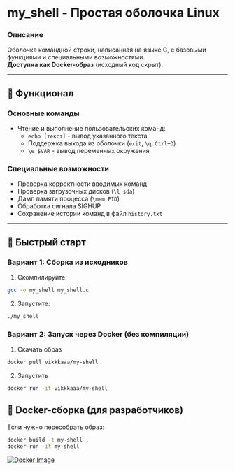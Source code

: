 # my_shell - Простая оболочка Linux

### Описание
Оболочка командной строки, написанная на языке C, с базовыми функциями и специальными возможностями.  
**Доступна как Docker-образ** (исходный код скрыт).

---

## 🔧 Функционал

### Основные команды
- Чтение и выполнение пользовательских команд:
  - `echo [текст]` - вывод указанного текста
  - Поддержка выхода из оболочки (`exit`, `\q`, `Ctrl+D`)
  - `\e $VAR` - вывод переменных окружения

### Специальные возможности
- Проверка корректности вводимых команд
- Проверка загрузочных дисков (`\l sda`)
- Дамп памяти процесса (`\mem PID`)
- Обработка сигнала SIGHUP
- Сохранение истории команд в файл `history.txt`

---

## 🚀 Быстрый старт

### Вариант 1: Сборка из исходников
1. Скомпилируйте:
```bash
gcc -o my_shell my_shell.c
```
2. Запустите:
```bash
./my_shell
```

### Вариант 2: Запуск через Docker (без компиляции)
1. Скачать образ
```bash
docker pull vikkkaaa/my-shell
```
2. Запустить
```bash
docker run -it vikkkaaa/my-shell
```

## 🐋 Docker-сборка (для разработчиков)
Если нужно пересобрать образ:
```bash
docker build -t my-shell .
docker run -it my-shell
```

[![Docker Image](https://img.shields.io/docker/pulls/vikkkaaa/my-shell?label=Docker%20Hub)](https://hub.docker.com/r/vikkkaaa/my-shell)
